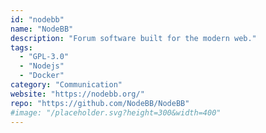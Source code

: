 ```yaml
---
id: "nodebb"
name: "NodeBB"
description: "Forum software built for the modern web."
tags:
  - "GPL-3.0"
  - "Nodejs"
  - "Docker"
category: "Communication"
website: "https://nodebb.org/"
repo: "https://github.com/NodeBB/NodeBB"
#image: "/placeholder.svg?height=300&width=400"
---
```


